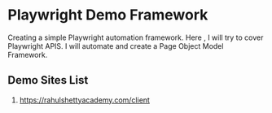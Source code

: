 # Playwright Demo Framework
Creating a simple Playwright automation framework. Here , I will try to cover Playwright APIS. I will automate and create a Page Object Model Framework.

## Demo Sites List
1. https://rahulshettyacademy.com/client